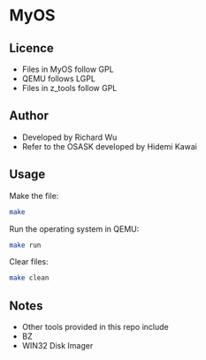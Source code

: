 # MyOS
## Licence
- Files in MyOS follow GPL
- QEMU follows LGPL
- Files in z_tools follow GPL
## Author
- Developed by Richard Wu
- Refer to the OSASK developed by Hidemi Kawai
## Usage
Make the file:
```bash
make
```
Run the operating system in QEMU:
```bash
make run
```
Clear files:
```bash
make clean
```
## Notes
- Other tools provided in this repo include
- BZ
- WIN32 Disk Imager
